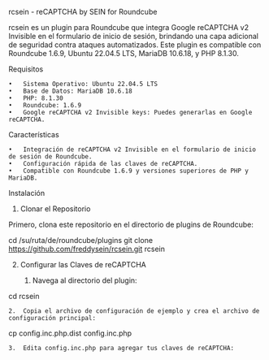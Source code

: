 rcsein - reCAPTCHA by SEIN for Roundcube

rcsein es un plugin para Roundcube que integra Google reCAPTCHA v2 Invisible en el formulario de inicio de sesión, brindando una capa adicional de seguridad contra ataques automatizados. Este plugin es compatible con Roundcube 1.6.9, Ubuntu 22.04.5 LTS, MariaDB 10.6.18, y PHP 8.1.30.

Requisitos

	•	Sistema Operativo: Ubuntu 22.04.5 LTS
	•	Base de Datos: MariaDB 10.6.18
	•	PHP: 8.1.30
	•	Roundcube: 1.6.9
	•	Google reCAPTCHA v2 Invisible keys: Puedes generarlas en Google reCAPTCHA.

Características

	•	Integración de reCAPTCHA v2 Invisible en el formulario de inicio de sesión de Roundcube.
	•	Configuración rápida de las claves de reCAPTCHA.
	•	Compatible con Roundcube 1.6.9 y versiones superiores de PHP y MariaDB.

Instalación

1. Clonar el Repositorio

Primero, clona este repositorio en el directorio de plugins de Roundcube:

cd /su/ruta/de/roundcube/plugins
git clone https://github.com/freddysein/rcsein.git rcsein

2. Configurar las Claves de reCAPTCHA

	1.	Navega al directorio del plugin:

cd rcsein


	2.	Copia el archivo de configuración de ejemplo y crea el archivo de configuración principal:

cp config.inc.php.dist config.inc.php


	3.	Edita config.inc.php para agregar tus claves de reCAPTCHA:

<?php
$config['recaptcha_public_key'] = 'TU_SITE_KEY';
$config['recaptcha_secret_key'] = 'TU_SECRET_KEY';

Reemplaza 'TU_SITE_KEY' y 'TU_SECRET_KEY' con las claves proporcionadas por Google reCAPTCHA.

3. Habilitar el Plugin en Roundcube

Abre el archivo de configuración principal de Roundcube (config/config.inc.php) y agrega rcsein a la lista de plugins:

$config['plugins'] = ['rcsein', /* otros plugins */];


